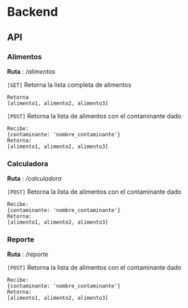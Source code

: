 # Backend

## API
### Alimentos
**Ruta** : */alimentos*

`[GET]` Retorna la lista completa de alimentos
```
Retorna
[alimento1, alimento2, alimento3]
```

`[POST]` Retorna la lista de alimentos con el contaminante dado
```
Recibe:
{contaminante: 'nombre_contaminante'}
Retorna:
[alimento1, alimento2, alimento3]
```

### Calculadora
**Ruta** : */calculadora*

`[POST]` Retorna la lista de alimentos con el contaminante dado

```
Recibe:
{contaminante: 'nombre_contaminante'}
Retorna:
[alimento1, alimento2, alimento3]
```

### Reporte
**Ruta** : */reporte*

`[POST]` Retorna la lista de alimentos con el contaminante dado

```
Recibe:
{contaminante: 'nombre_contaminante'}
Retorna:
[alimento1, alimento2, alimento3]
```
